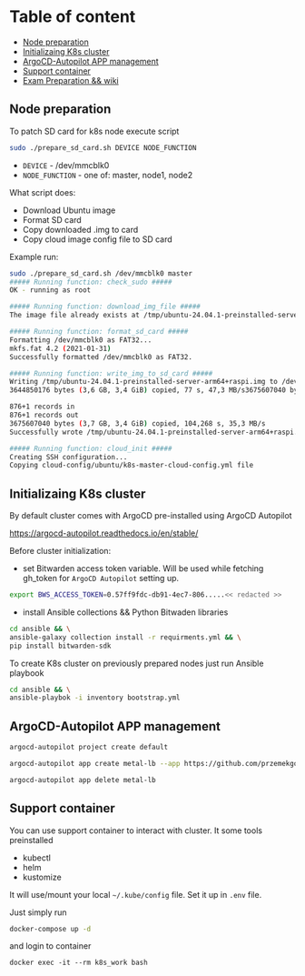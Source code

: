 # Table of content

- [Node preparation](#node-preparation)
- [Initializaing K8s cluster](#initializaing-k8s-cluster)
- [ArgoCD-Autopilot APP management](#argocd-autopilot-app-management)
- [Support container](#support-container)
- [Exam Preparation && wiki](wiki/main.md)



## Node preparation

To patch SD card for k8s node execute script

```bash
sudo ./prepare_sd_card.sh DEVICE NODE_FUNCTION
```

- `DEVICE` - /dev/mmcblk0
- `NODE_FUNCTION` - one of: master, node1, node2

What script does:
* Download Ubuntu image
* Format SD card
* Copy downloaded .img to card
* Copy cloud image config file to SD card

Example run:

```bash
sudo ./prepare_sd_card.sh /dev/mmcblk0 master
##### Running function: check_sudo #####
OK - running as root

##### Running function: download_img_file #####
The image file already exists at /tmp/ubuntu-24.04.1-preinstalled-server-arm64+raspi.img. No need to download.

##### Running function: format_sd_card #####
Formatting /dev/mmcblk0 as FAT32...
mkfs.fat 4.2 (2021-01-31)
Successfully formatted /dev/mmcblk0 as FAT32.

##### Running function: write_img_to_sd_card #####
Writing /tmp/ubuntu-24.04.1-preinstalled-server-arm64+raspi.img to /dev/mmcblk0...
3644850176 bytes (3,6 GB, 3,4 GiB) copied, 77 s, 47,3 MB/s3675607040 bytes (3,7 GB, 3,4 GiB) copied, 77,8975 s, 47,2 MB/s

876+1 records in
876+1 records out
3675607040 bytes (3,7 GB, 3,4 GiB) copied, 104,268 s, 35,3 MB/s
Successfully wrote /tmp/ubuntu-24.04.1-preinstalled-server-arm64+raspi.img to /dev/mmcblk0.

##### Running function: cloud_init #####
Creating SSH configuration...
Copying cloud-config/ubuntu/k8s-master-cloud-config.yml file
```


## Initializaing K8s cluster

By default cluster comes with ArgoCD pre-installed using ArgoCD Autopilot

https://argocd-autopilot.readthedocs.io/en/stable/

Before cluster initialization:

- set Bitwarden access token variable. Will be used while fetching gh_token for `ArgoCD Autopilot` setting up.

```bash
export BWS_ACCESS_TOKEN=0.57ff9fdc-db91-4ec7-806.....<< redacted >>
```

- install Ansible collections && Python Bitwaden libraries

```bash
cd ansible && \
ansible-galaxy collection install -r requirments.yml && \
pip install bitwarden-sdk
``` 

To create K8s cluster on previously prepared nodes just run Ansible playbook

```bash
cd ansible && \
ansible-playbok -i inventory bootstrap.yml
```


## ArgoCD-Autopilot APP management

```bash
argocd-autopilot project create default
```

```bash
argocd-autopilot app create metal-lb --app https://github.com/przemekgorzynski/k8s.git/apps/metal-lb --project default --wait-timeout 2m
```

```bash
argocd-autopilot app delete metal-lb
```

## Support container
You can use support container to interact with cluster. It some tools preinstalled
- kubectl
- helm
- kustomize

It will use/mount your local `~/.kube/config` file. Set it up in `.env` file.

Just simply run
```bash
docker-compose up -d
```
and login to container
```
docker exec -it --rm k8s_work bash

```
